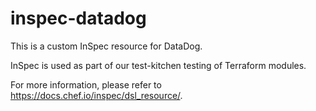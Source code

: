 # inspec-datadog

This is a custom InSpec resource for DataDog.

InSpec is used as part of our test-kitchen testing of Terraform modules.

For more information, please refer to https://docs.chef.io/inspec/dsl_resource/.
